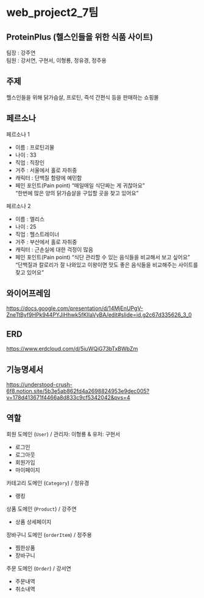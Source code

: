 # web_project2_7팀

## ProteinPlus (헬스인들을 위한 식품 사이트)
팀장 : 강주연  
팀원 : 강서연, 구현서, 이형룡, 정유경, 정주용

## 주제
헬스인들을 위해 닭가슴살, 프로틴, 즉석 간편식 등을 판매하는 쇼핑몰

## 페르소나
페르소나 1
- 이름 : 프로틴괴물
- 나이 : 33
- 직업 : 직장인
- 거주 : 서울에서 홀로 자취중
- 캐릭터 : 단백질 함량에 예민함
- 페인 포인트(Pain point)
    “매일매일 식단짜는 게 귀찮아요”  
    “한번에 많은 양의 닭가슴살을 구입할 곳을 찾고 있어요”

페르소나 2
- 이름 : 엘리스
- 나이 : 25
- 직업 : 헬스트레이너
- 거주 : 부산에서 홀로 자취중
- 캐릭터 : 근손실에 대한 걱정이 많음
- 페인 포인트(Pain point)
    “식단 관리할 수 있는 음식들을 비교해서 보고 싶어요”  
    “단백질과 칼로리가 잘 나와있고 이왕이면 맛도 좋은 음식들을 비교해주는 사이트를 찾고 있어요”

## 와이어프레임
https://docs.google.com/presentation/d/14MjEnUPgV-ZneTtByf9HPk944PYJiHhwk5fKIIaVyBA/edit#slide=id.g2c67d335626_3_0

## ERD
https://www.erdcloud.com/d/5iuWQiG73bTxBWbZm

## 기능명세서
https://understood-crush-6f8.notion.site/5b3e5ab862fd4a2698824953e9dec005?v=178d413671f4466a8d833c9cf5342042&pvs=4


## 역할
회원 도메인 (`User`) / 관리자: 이형룡 & 유저: 구현서
- 로그인
- 로그아웃
- 회원가입
- 마이페이지

카테고리 도메인 (`Category`) / 정유경
- 랭킹

상품 도메인 (`Product`) / 강주연
- 상품 상세페이지

장바구니 도메인 (`orderItem`) / 정주용
- 찜한상품
- 장바구니

주문 도메인 (`Order`) / 강서연
- 주문내역
- 취소내역
